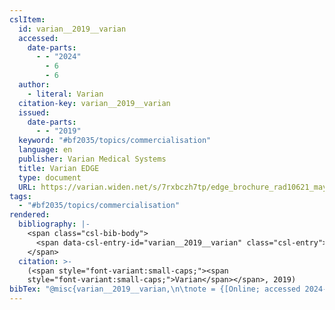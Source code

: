 ```yaml
---
cslItem:
  id: varian__2019__varian
  accessed:
    date-parts:
      - - "2024"
        - 6
        - 6
  author:
    - literal: Varian
  citation-key: varian__2019__varian
  issued:
    date-parts:
      - - "2019"
  keyword: "#bf2035/topics/commercialisation"
  language: en
  publisher: Varian Medical Systems
  title: Varian EDGE
  type: document
  URL: https://varian.widen.net/s/7rxbczh7tp/edge_brochure_rad10621_may2019
tags:
  - "#bf2035/topics/commercialisation"
rendered:
  bibliography: |-
    <span class="csl-bib-body">
      <span data-csl-entry-id="varian__2019__varian" class="csl-entry"><span class='author-bib'>Varian</span>. <span class='date-bib'>(2019)</span>. <span class='title'><i><b><span style="font-style:normal;">Varian EDGE</span></b></i></span>. Varian Medical Systems. <span class='URL'><a href='https://varian.widen.net/s/7rxbczh7tp/edge_brochure_rad10621_may2019'>LINK</a></span></span>
    </span>
  citation: >-
    (<span style="font-variant:small-caps;"><span
    style="font-variant:small-caps;">Varian</span></span>, 2019)
bibTex: "@misc{varian__2019__varian,\n\tnote = {[Online; accessed 2024-06-06]},\n\tauthor = {{Varian}},\n\tyear = {2019},\n\tpublisher = {Varian Medical Systems},\n\ttitle = {Varian {EDGE}},\n\turl = {https://varian.widen.net/s/7rxbczh7tp/edge_brochure_rad10621_may2019},\n}\n\n"
---
```

